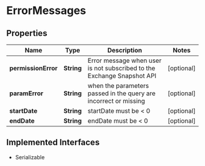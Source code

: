 

# ErrorMessages


## Properties

Name | Type | Description | Notes
------------ | ------------- | ------------- | -------------
**permissionError** | **String** | Error message when user is not subscribed to the Exchange Snapshot API |  [optional]
**paramError** | **String** | when the parameters passed in the query are incorrect or missing |  [optional]
**startDate** | **String** | startDate must be &lt; 0 |  [optional]
**endDate** | **String** | endDate must be &lt; 0 |  [optional]


## Implemented Interfaces

* Serializable


